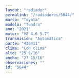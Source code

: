 ```yaml
---
layout: "radiador"
permalink: "/radiadores/5644/"
marca: "Toyota"
modelo: "Tundra"
ano: "2021"
motor: "V8 4.6 5.7"
transmision: "Automática"
parte: "438411"
clima: "Con clima"
alto: "25 9/16"
ancho: "27 15/16"
observaciones: ""
id: "5644"
---
```


